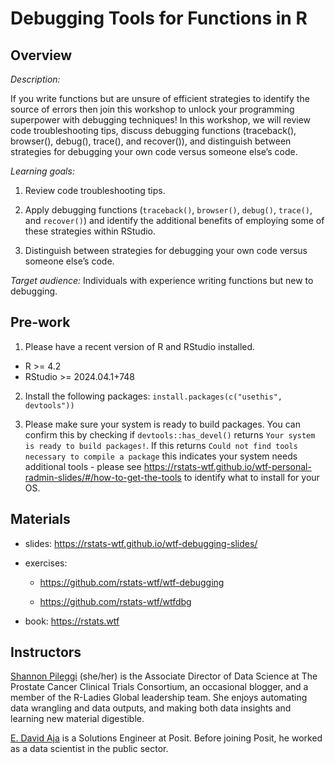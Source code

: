 
# Debugging Tools for Functions in R

## Overview

_Description:_

If you write functions but are unsure of efficient strategies to identify the 
source of errors then join this workshop to unlock your programming superpower 
with debugging techniques! In this workshop, we will review code troubleshooting tips, 
discuss debugging functions (traceback(), browser(), debug(), trace(), and recover()), 
and distinguish between strategies for debugging your own code versus someone else’s code.

_Learning goals:_

1. Review code troubleshooting tips. 

2. Apply debugging functions (`traceback()`, `browser()`, `debug()`, `trace()`, and `recover()`) 
and identify the additional benefits of employing some of these strategies within RStudio. 

3. Distinguish between strategies for debugging your own code versus someone else’s code.

_Target audience:_ Individuals with experience writing functions but new to debugging.

## Pre-work

1. Please have a recent version of R and RStudio installed.
- R >= 4.2
- RStudio >= 2024.04.1+748

2. Install the following packages: 
`install.packages(c("usethis", devtools"))`

3. Please make sure your system is ready to build packages. You can 
confirm this by checking if `devtools::has_devel()` returns `Your system is ready to build packages!`. 
If this returns `Could not find tools necessary to compile a package` this indicates
your system needs additional tools - please see https://rstats-wtf.github.io/wtf-personal-radmin-slides/#/how-to-get-the-tools
to identify what to install for your OS.


## Materials

* slides: <https://rstats-wtf.github.io/wtf-debugging-slides/>

* exercises: 

  + <https://github.com/rstats-wtf/wtf-debugging>
  
  + <https://github.com/rstats-wtf/wtfdbg>
  
* book: <https://rstats.wtf>

## Instructors

[Shannon Pileggi](https://www.pipinghotdata.com/) (she/her) is the Associate Director
of Data Science at The Prostate Cancer Clinical Trials Consortium, an occasional blogger, 
and a member of the R-Ladies Global leadership team. She enjoys automating data wrangling 
and data outputs, and making both data insights and learning new material digestible.

[E. David Aja](https://edavidaja.com/) is a Solutions Engineer at Posit. 
Before joining Posit, he worked as a data scientist in the public sector.





